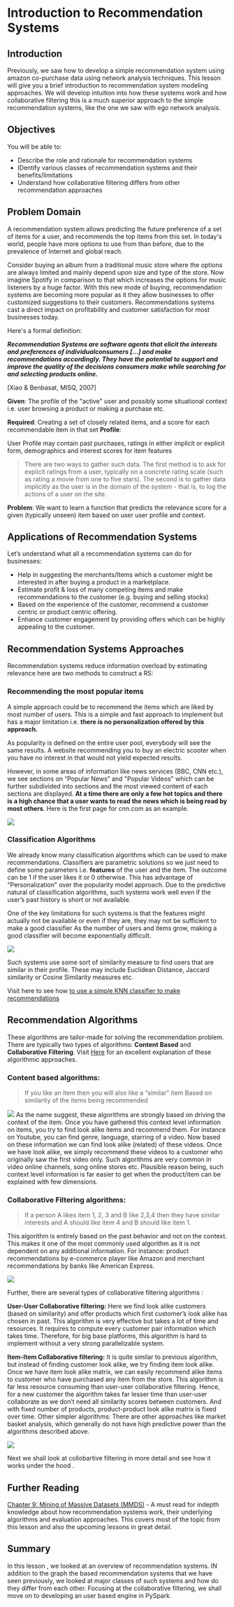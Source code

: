 
# Introduction to Recommendation Systems 

## Introduction 
Previously, we saw how to develop a simple recommendation system using amazon co-purchase data using network analysis techniques. This lesson will give you a brief introduction to recommendation system modeling approaches. We will develop intuition into how these systems work and how collaborative filtering this is a much superior approach to the simple recommendation systems, like the one we saw with ego network analysis. 

## Objectives 

You will be able to:
- Describe the role and rationale for recommendation systems
- IDentify various classes of recommendation systems and their benefits/limitations
- Understand how collaborative filtering differs from other recommendation approaches 

## Problem Domain 

A recommendation system allows predicting the future preference of a set of items for a user, and recommends the top items from this set. In today's world, people have more options to use from than before,  due to the prevalence of Internet and global reach. 

Consider buying an album from a traditional music store where the options are always limited and mainly depend upon size and type of the store. Now imagine Spotify in comparison to that which increases the options for music listeners by a huge factor. With this new mode of buying, recommendation systems are becoming more popular as it they allow businesses to offer customized suggestions to their customers. Recommendations systems cast a direct impact on profitability and customer satisfaction for most businesses today. 

Here's a formal definition:

***Recommendation Systems are software agents that elicit the interests and preferences of individualconsumers […] and make recommendations accordingly. They have the potential to support and improve the quality of the
decisions consumers make while searching for and selecting products online.***

[Xiao & Benbasat, MISQ, 2007]



__Given__: 
The profile of the "active" user and possibly some situational context i.e. user browsing a product or making a purchase etc. 

__Required__:
Creating a set of closely related items, and a score for each recommendable item in that set
__Profile__:

User Profile may contain past purchases, ratings in either implicit or explicit form, demographics and interest scores for item features 
> There are two ways to gather such data. The first method is to ask for explicit ratings from a user, typically on a concrete rating scale (such as rating a movie from one to five stars). The second is to gather data implicitly as the user is in the domain of the system - that is, to log the actions of a user on the site.


__Problem__:
We want to learn a function that predicts the relevance score for a given (typically unseen) item based on user user profile and context.

## Applications of Recommendation Systems

Let’s understand what all a recommendation systems can do for businesses:

- Help in suggesting the merchants/Items which a customer might be interested in after buying a product in a marketplace.
- Estimate profit & loss of many competing items and make recommendations to the customer (e.g. buying and selling stocks)
- Based on the experience of the customer, recommend a customer centric or product centric offering. 
- Enhance customer engagement by providing offers which can be highly appealing to the customer.

## Recommendation Systems Approaches 

Recommendation systems reduce information overload by estimating relevance here are two methods to construct a RS:

### Recommending the most popular items
A simple approach could be to recommend the items which are liked by most number of users. This is a simple and  fast approach to implement but has a major limitation i.e. __there is no personalization offered by this approach.__

As popularity is defined on the entire user pool, everybody will see the same results. A website recommending you to buy an electric scooter when you have no interest in that would not yield expected results.

However, in some areas of information like news services (BBC, CNN etc.), we see sections on “Popular News” and "Popular Videos" which can be further subdivided into sections and the most viewed content of each sections are displayed. __At a time there are only a few hot topics and there is a high chance that a user wants to read the news which is being read by most others__. Here is the first page for cnn.com as an example.

![](cnn.png)









### Classification Algorithms

We already know many classification algorithms which can be used to make recommendations. Classifiers are parametric solutions so we just need to define some parameters i.e. __features__ of the user and the item. The outcome can be 1 if the user likes it or 0 otherwise. This has advantage of "Personalization" over the popularity model approach. Due to the predictive natural of classification algorithms, such systems work well even if the user’s past history is short or not available.

One of the key limitations for such systems is that the features might actually not be available or even if they are, they may not be sufficient to make a good classifier As the number of users and items grow, making a good classifier will become exponentially difficult. 

![](knn.jpg)


Such systems use some sort of similarity measure to find users that are similar in their profile. These may include Euclidean Distance, Jaccard similarity or Cosine Similarity measures etc. 

Visit here to see how [to use a simple KNN classifier to make recommendations](http://rnowling.github.io/data/science/2016/10/29/knn-recsys.html)

## Recommendation Algorithms

These algorithms are tailor-made for solving the recommendation problem. There are typically two types of algorithms: __Content Based__ and __Collaborative Filtering__. Visit [Here](https://codeburst.io/explanation-of-recommender-systems-in-information-retrieval-13077e1d916c) for an excellent explanation of these algorithmic approaches.


### Content based algorithms:

> If you like an item then you will also like a “similar” item Based on similarity of the items being recommended

![](content.png)
As the name suggest, these algorithms are strongly based on driving the context of the item. Once you have gathered this context level information on items, you try to find look alike items and recommend them. For instance on Youtube, you can find genre, language, starring of a video. Now based on these information we can find look alike (related) of these videos. Once we have look alike, we simply recommend these videos to a customer who originally saw the first video only. Such algorithms are very common in video online channels, song online stores etc. Plausible reason being, such context level information is far easier to get when the product/item can be explained with few dimensions.



### Collaborative Filtering algorithms:
> If a person A likes item 1, 2, 3 and B like 2,3,4 then they have similar interests and A should like item 4 and B should like item 1.

This algorithm is entirely based on the past behavior and not on the context. This makes it one of the most commonly used algorithm as it is not dependent on any additional information. For instance: product recommendations by e-commerce player like Amazon and merchant recommendations by banks like American Express.

![](two.png)

Further, there are several types of collaborative filtering algorithms :

__User-User Collaborative filtering:__
Here we find look alike customers (based on similarity) and offer products which first customer’s look alike has chosen in past. This algorithm is very effective but takes a lot of time and resources. It requires to compute every customer pair information which takes time. Therefore, for big base platforms, this algorithm is hard to implement without a very strong parallelizable system.

__Item-Item Collaborative filtering:__
It is quite similar to previous algorithm, but instead of finding customer look alike, we try finding item look alike. Once we have item look alike matrix, we can easily recommend alike items to customer who have purchased any item from the store. This algorithm is far less resource consuming than user-user collaborative filtering. Hence, for a new customer the algorithm takes far lesser time than user-user collaborate as we don’t need all similarity scores between customers. And with fixed number of products, product-product look alike matrix is fixed over time.
Other simpler algorithms: There are other approaches like market basket analysis, which generally do not have high predictive power than the algorithms described above.
 

![](ui.jpeg)


Next we shall look at collobartive filtering in more detail and see how it works under the hood . 

## Further Reading 

[Chapter 9: Mining of Massive Datasets (MMDS)](http://infolab.stanford.edu/~ullman/mmds/ch9.pdf) - A must read for indepth knowledge about how recommendation systems work, their underlying algorithms and evaluation approaches. This covers most of the topic from this lesson and also the upcoming lessons in great detail. 

## Summary 

In this lesson , we looked at an overview of recommendation systems. IN addition to the graph the based recommendation systems that we have seen previously, we looked at major classes of such systems and how do they differ from each other. Focusing at the collaborative filtering, we shall move on to developing an user based engine in PySpark. 
